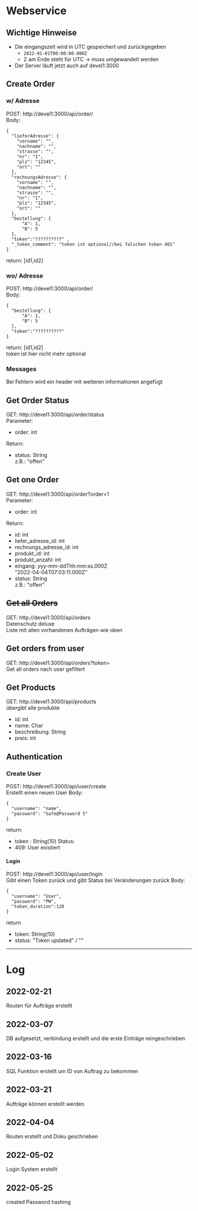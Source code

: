 # Webservice 

## Wichtige Hinweise
* Die eingangszeit wird in UTC gespeichert und zurückgegeben
  * ```2022-01-01T00:00:00.000Z```
  * Z am Ende steht für UTC → muss umgewandelt werden 
* Der Server läuft jetzt auch auf devel1:3000
## Create Order

### w/ Adresse

POST: http://devel1:3000/api/order/ \
Body: 
```json5
{
  "lieferAdresse": {
    "vorname": "",
    "nachname": "",
    "strasse": "",
    "nr": "1",
    "plz": "12345",
    "ort": ""
  },
  "rechnungsAdresse": {
    "vorname": "",
    "nachname": "",
    "strasse": "",
    "nr": "1",
    "plz": "12345",
    "ort": ""
  },
  "bestellung": {
      "A": 1,
      "B": 5
  },
  "token":"??????????" ,
  "_token_comment": "token ist optional//bei falschen token 401"
}
```
return: [id1,id2]

### wo/ Adresse

POST: http://devel1:3000/api/order/ \
Body: 
```json5
{
  "bestellung": {
      "A": 1,
      "B": 5
  },
  "token":"??????????" 
}
```
return: [id1,id2] \
token ist hier nicht mehr optional

### Messages 
Bei Fehlern wird ein header mit weiteren informationen angefügt 
## Get Order Status

GET: http://devel1:3000/api/order/status \
Parameter:

* order: int

Return:

* status: String \
  z.B.: "offen"

## Get one Order

GET: http://devel1:3000/api/order?order=1 \
Parameter:

* order: int

Return:

* id: int
* liefer_adresse_id: int
* rechnungs_adresse_id: int
* produkt_id: int
* produkt_anzahl: int
* eingang: yyy-mm-ddThh:mm:ss.000Z\
  "2022-04-04T07:03:11.000Z"
* status: String \
  z.B.: "offen"

## ~~Get all Orders~~
GET: http://devel1:3000/api/orders \
Datenschutz deluxe \
Liste mit allen vorhandenen Aufträgen wie oben

## Get orders from user
GET: http://devel1:3000/api/orders?token= \
Get all orders nach user gefiltert 

## Get Products
GET: http://devel1:3000/api/products \
übergibt alle produkte

* id: int
* name: Char
* beschreibung: String
* preis: int

## Authentication
### Create User
POST: http://devel1:3000/api/user/create \
Erstellt einen neuen User
Body:
```json5
{
  "username": "name",
  "password": "Safe@Password 5"
}
```
return:
* token : String(10)
Status:
* 409: User existiert 

#### Login
POST: http://devel1:3000/api/user/login \
Gibt einen Token zurück
und gibt Status bei Veränderungen zurück
Body:
```json5
{
  "username": "User",
  "password": "PW",
  "token_duration":120
}
```
return
* token: String(10)
* status: "Token updated" / ""
---
# Log

## 2022-02-21

Routen für Aufträge erstellt

## 2022-03-07

DB aufgesetzt, verbindung erstellt und die erste Einträge reingeschrieben

## 2022-03-16

SQL Funktion erstellt um ID von Auftrag zu bekommen

## 2022-03-21

Aufträge können erstellt werden

## 2022-04-04

Routen erstellt und Doku geschrieben

## 2022-05-02

Login System erstellt

## 2022-05-25

created Password hashing
